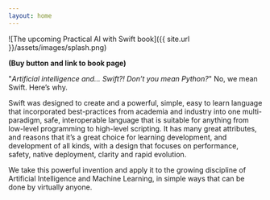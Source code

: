 ```yaml
---
layout: home
---
```


![The upcoming Practical AI with Swift book]({{ site.url }}/assets/images/splash.png)

**(Buy button and link to book page)**

"*Artificial intelligence and… Swift?! Don’t you mean Python?*" No, we mean Swift. Here’s why.

Swift was designed to create and a powerful, simple, easy to learn language that incorporated best-practices from academia and industry into one multi-paradigm, safe, interoperable language that is suitable for anything from low-level programming to high-level scripting. It has many great attributes, and reasons that it’s a great choice for learning development, and development of all kinds, with a design that focuses on performance, safety, native deployment, clarity and rapid evolution.

We take this powerful invention and apply it to the growing discipline of Artificial Intelligence and Machine Learning, in simple ways that can be done by virtually anyone.
